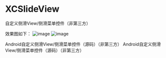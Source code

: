 # XCSlideView
自定义侧滑View/侧滑菜单控件（非第三方）

效果图如下：
![image](https://github.com/jczmdeveloper/XCSlideView/blob/master/sreenshots/01.png)                              ![image](https://github.com/jczmdeveloper/XCSlideView/blob/master/sreenshots/02.png)

Android自定义侧滑View/侧滑菜单控件（源码）（非第三方）
Android自定义侧滑View/侧滑菜单控件（源码）（非第三方）
